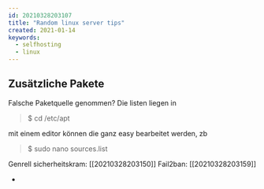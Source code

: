 ```yaml
---
id: 20210328203107
title: "Random linux server tips"
created: 2021-01-14
keywords:
  - selfhosting
  - linux
---
```

## Zusätzliche Pakete


Falsche Paketquelle genommen? Die listen liegen in
> $ cd /etc/apt

mit einem editor können die ganz easy bearbeitet werden, zb
> $ sudo nano sources.list

Genrell sicherheitskram: [[20210328203150]] 
Fail2ban: [[20210328203159]]






- 